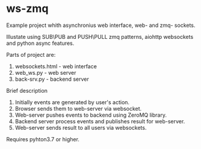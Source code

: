 # ws-zmq
Example project whith asynchronius web interface, web- and zmq- sockets.

Illustate using SUB\PUB and PUSH\PULL zmq patterns, aiohttp websockets and python async features.

Parts of project are:
 1. websockets.html - web interface 
 2. web_ws.py       - web server
 3. back-srv.py     - backend server

Brief description

 1. Initially events are generated by user's action. 
 2. Browser sends them to web-server via websocket. 
 3. Web-server pushes events to backend using ZeroMQ library. 
 4. Backend server process events and publishes result for web-server.
 5. Web-server sends result to all users via websockets.
 
  
Requires pyhton3.7 or higher.

